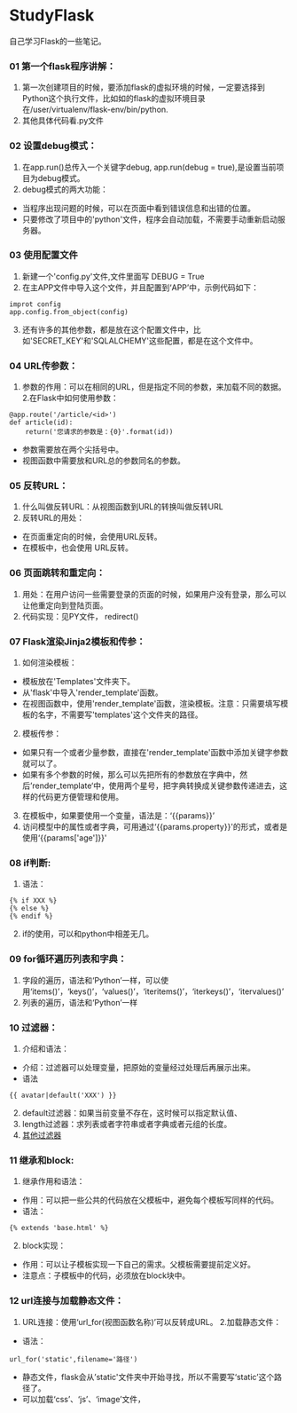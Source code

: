 # StudyFlask
自己学习Flask的一些笔记。

### 01 第一个flask程序讲解：
1. 第一次创建项目的时候，要添加flask的虚拟环境的时候，一定要选择到Python这个执行文件，比如如的flask的虚拟环境目录在/user/virtualenv/flask-env/bin/python.
2. 其他具体代码看.py文件

### 02 设置debug模式：
1. 在app.run()总传入一个关键字debug, app.run(debug = true),是设置当前项目为debug模式。
2. debug模式的两大功能：
* 当程序出现问题的时候，可以在页面中看到错误信息和出错的位置。
* 只要修改了项目中的'python'文件，程序会自动加载，不需要手动重新启动服务器。

### 03 使用配置文件
1. 新建一个'config.py'文件,文件里面写 DEBUG = True
2. 在主APP文件中导入这个文件，并且配置到‘APP’中，示例代码如下：
``` 
improt config
app.config.from_object(config)
```
3. 还有许多的其他参数，都是放在这个配置文件中，比如'SECRET_KEY'和'SQLALCHEMY'这些配置，都是在这个文件中。

### 04 URL传参数：
1. 参数的作用：可以在相同的URL，但是指定不同的参数，来加载不同的数据。
2.在Flask中如何使用参数：
```
@app.route('/article/<id>')
def article(id):
    return('您请求的参数是：{0}'.format(id))
```
* 参数需要放在两个尖括号中。
* 视图函数中需要放和URL总的参数同名的参数。

### 05 反转URL：
1. 什么叫做反转URL：从视图函数到URL的转换叫做反转URL
2. 反转URL的用处：
* 在页面重定向的时候，会使用URL反转。
* 在模板中，也会使用 URL反转。

### 06 页面跳转和重定向：
1. 用处：在用户访问一些需要登录的页面的时候，如果用户没有登录，那么可以让他重定向到登陆页面。
2. 代码实现：见PY文件， redirect()

### 07 Flask渲染Jinja2模板和传参：
1. 如何渲染模板：
* 模板放在'Templates'文件夹下。
* 从'flask'中导入'render_template'函数。
* 在视图函数中，使用'render_template'函数，渲染模板。注意：只需要填写模板的名字，不需要写'templates'这个文件夹的路径。
2. 模板传参：
* 如果只有一个或者少量参数，直接在'render_template'函数中添加关键字参数就可以了。
* 如果有多个参数的时候，那么可以先把所有的参数放在字典中，然后’render_template‘中，使用两个星号，把字典转换成关键参数传递进去，这样的代码更方便管理和使用。
3. 在模板中，如果要使用一个变量，语法是：‘{{params}}’
4. 访问模型中的属性或者字典，可用通过‘{{params.property}}'的形式，或者是使用‘{{params['age']}}'

### 08 if判断:
1. 语法：
```
{% if XXX %}
{% else %}
{% endif %}
```
2. if的使用，可以和python中相差无几。

### 09 for循环遍历列表和字典：
1. 字段的遍历，语法和‘Python’一样，可以使用‘items()’，‘keys()’，‘values()’，‘iteritems()’，‘iterkeys()’，‘itervalues()’
2. 列表的遍历，语法和‘Python’一样

### 10 过滤器：
1. 介绍和语法：
* 介绍：过滤器可以处理变量，把原始的变量经过处理后再展示出来。
* 语法
```
{{ avatar|default('XXX') }}
```
2. default过滤器：如果当前变量不存在，这时候可以指定默认值、
3. length过滤器：求列表或者字符串或者字典或者元组的长度。
4. [其他过滤器](http://www.bjhee.com/jinja2-filter.html)


### 11 继承和block:
1. 继承作用和语法：
* 作用：可以把一些公共的代码放在父模板中，避免每个模板写同样的代码。
* 语法：
```
{% extends 'base.html' %}
```
2. block实现：
* 作用：可以让子模板实现一下自己的需求。父模板需要提前定义好。
* 注意点：子模板中的代码，必须放在block块中。

### 12 url连接与加载静态文件：
1. URL连接：使用‘url_for(视图函数名称)’可以反转成URL。
2.加载静态文件：
* 语法：
```
url_for('static',filename='路径')
```
* 静态文件，flask会从’static'文件夹中开始寻找，所以不需要写‘static’这个路径了。
* 可以加载‘css’、‘js’、‘image’文件，
